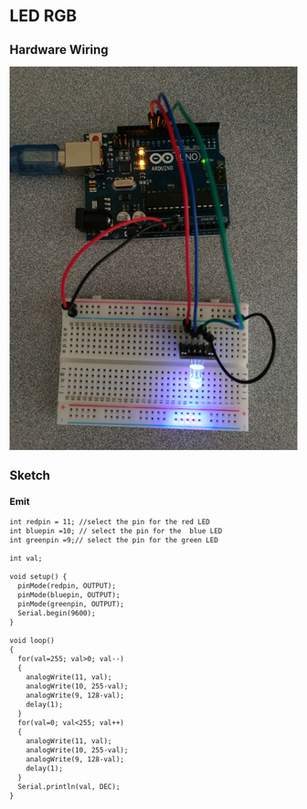 # LED RGB

## Hardware Wiring
![Image](../Examples/sensor-kit-for-arduino/013_led_rgb.jpg)

## Sketch
### Emit
```
int redpin = 11; //select the pin for the red LED
int bluepin =10; // select the pin for the  blue LED
int greenpin =9;// select the pin for the green LED

int val;

void setup() {
  pinMode(redpin, OUTPUT);
  pinMode(bluepin, OUTPUT);
  pinMode(greenpin, OUTPUT);
  Serial.begin(9600);
}

void loop() 
{
  for(val=255; val>0; val--)
  {
    analogWrite(11, val);
    analogWrite(10, 255-val);
    analogWrite(9, 128-val);
    delay(1); 
  }
  for(val=0; val<255; val++)
  {
    analogWrite(11, val);
    analogWrite(10, 255-val);
    analogWrite(9, 128-val);
    delay(1); 
  }
  Serial.println(val, DEC);
}
```